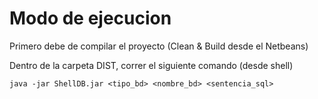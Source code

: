 # Modo de ejecucion

Primero debe de compilar el proyecto (Clean & Build desde el Netbeans)

Dentro de la carpeta DIST, correr el siguiente comando (desde shell)

```
java -jar ShellDB.jar <tipo_bd> <nombre_bd> <sentencia_sql>
```
